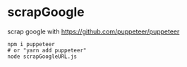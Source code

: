 # scrapGoogle
scrap google with https://github.com/puppeteer/puppeteer

	npm i puppeteer
	# or "yarn add puppeteer"
	node scrapGoogleURL.js
